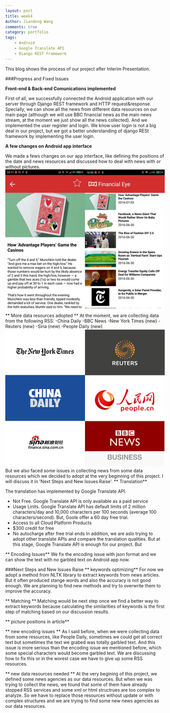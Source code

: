 ```yaml
---
layout: post
title: week4 
Author: Jiandong Wang
comments: true
category: portfolio
tags:
    - Android 
    - Google Translate API
    - Diango REST Framework
---
```


This blog shows the process of our project after  Interim Presentation.



###Progress and Fixed Issues

**Front-end & Back-end Comunications implemented**

First of all, we successfully connected the Android application with our server through Django REST framework and HTTP request&response.
Specially, we can show all the news from different data resources on our main page (although we will use BBC financial news as the main news stream, at the moment we just show all the news collected).
And we implemented the user register and login. We know user login is not a big deal in our project, but we got a better understanding of django RESt framework by implementing the user login.

**A few changes on Android app interface**
 
We made a fews changes on our app interface, like defining the positions of the date and news resources and discussed how to deal with news with or without pictures.
<img src="/assets/AndroidInterface.png" width="700px" />
** More data resources adopted **
At the moment, we are collecting data from the following RSS:
-China Daily
-BBC News
-New York Times (new)
-Reuters (new)
-Sina (new)
-People Daily (new)
<img src="/assets/RSS.png" width="700px" />
But we also faced some issues in collecting news from some data resources which we decided to adopt at the very beginning of this project. I will discuss it in 'Next Steps and New Issues Raise'.
** Translation** 

The translation has implemented by Google Translate API.
- Not Free. Google Translate API is only available as a paid service
- Usage Linits. Google Translate API has default limits of 2 million characters/day and 10,000 characters per 100 seconds (average 100 characters/second).
But, Goole offer a 60 day free trial.
- Access to all Cloud Platform Products
- $300 credit for free
- No autocharge after free trial ends
In addition, we are aslo trying to adopt other translate APIs and compare the translation qualities. But at this stage, Google Translate API is enough for our project.  But 

** Encoding Issues** 
We fix the encoding issue with json format and we can show the text with no garbled text on Android app now.

###Next Steps and New Issues Raise
** keywords optimizing** 
For now we adopt a method from NLTK library to extract keywords from news articles. But it often produced stange words and also the accuracy is not good enough. 
We are planning to find new methods and try to overwrite them to improve the accuracy.

** Matching ** 
Matching would be next step once we find a better way to extract keywords because calculating the similarities of keywords is the first step of matching based on our discussion results.

** picture positions in article**

** new encoding issues **
As I said before, when we were collecting data from some resources, like People Daily, sometimes we could get all correct text but sometimes the text we grabed was totally garbled text. 
And this issue is more serious than the encoding issue we mentioned before, which some special characters would become garbled text. We are discussing how to fix this or in the worest case we have to give up some RSS resources.
  
** new data resources needed **
At the very begining of this project, we defined some news agencies as our data resources. But when we was trying to collect the news, we found that some of them have already stopped RSS services and some xml or html structrues are too complex to analyze. 
So we have to replace those resources without update or with complex structures and we are trying to find some new news agencies as our data resources.    







